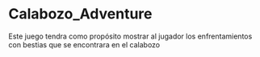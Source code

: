 # Calabozo_Adventure
Este juego tendra como propósito mostrar al jugador los enfrentamientos con bestias que se encontrara en el calabozo

